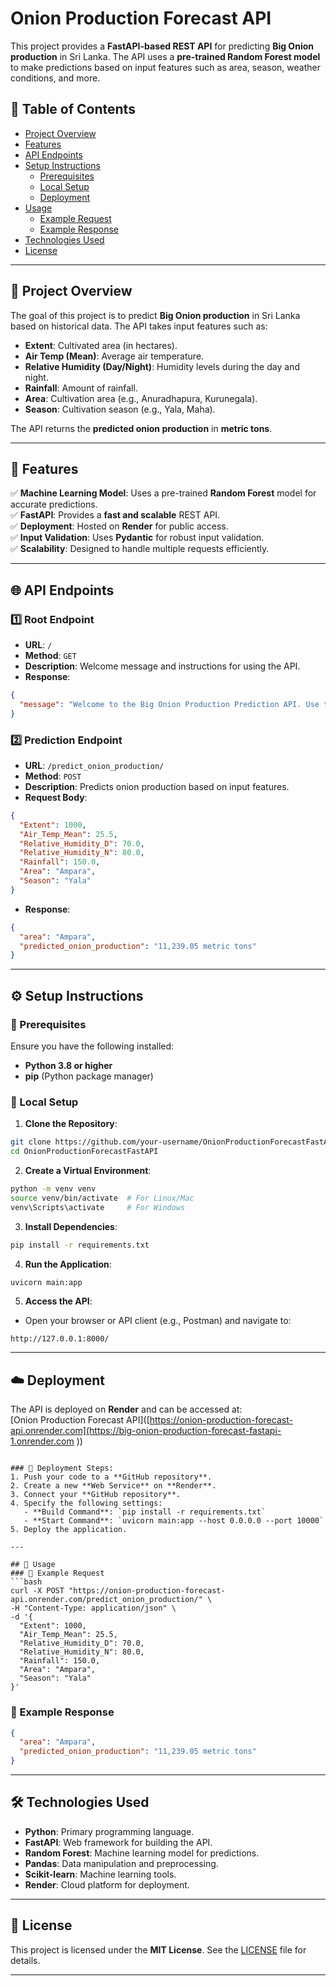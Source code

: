 # Onion Production Forecast API

This project provides a **FastAPI-based REST API** for predicting **Big Onion production** in Sri Lanka. The API uses a **pre-trained Random Forest model** to make predictions based on input features such as area, season, weather conditions, and more.

## 📌 Table of Contents
- [Project Overview](#project-overview)
- [Features](#features)
- [API Endpoints](#api-endpoints)
- [Setup Instructions](#setup-instructions)
  - [Prerequisites](#prerequisites)
  - [Local Setup](#local-setup)
  - [Deployment](#deployment)
- [Usage](#usage)
  - [Example Request](#example-request)
  - [Example Response](#example-response)
- [Technologies Used](#technologies-used)
- [License](#license)

---

## 📖 Project Overview
The goal of this project is to predict **Big Onion production** in Sri Lanka based on historical data. The API takes input features such as:

- **Extent**: Cultivated area (in hectares).
- **Air Temp (Mean)**: Average air temperature.
- **Relative Humidity (Day/Night)**: Humidity levels during the day and night.
- **Rainfall**: Amount of rainfall.
- **Area**: Cultivation area (e.g., Anuradhapura, Kurunegala).
- **Season**: Cultivation season (e.g., Yala, Maha).

The API returns the **predicted onion production** in **metric tons**.

---

## 🚀 Features
✅ **Machine Learning Model**: Uses a pre-trained **Random Forest** model for accurate predictions.  
✅ **FastAPI**: Provides a **fast and scalable** REST API.  
✅ **Deployment**: Hosted on **Render** for public access.  
✅ **Input Validation**: Uses **Pydantic** for robust input validation.  
✅ **Scalability**: Designed to handle multiple requests efficiently.  

---

## 🌐 API Endpoints

### 1️⃣ Root Endpoint
- **URL**: `/`
- **Method**: `GET`
- **Description**: Welcome message and instructions for using the API.
- **Response**:
```json
{
  "message": "Welcome to the Big Onion Production Prediction API. Use the /predict_onion_production/ endpoint for predictions."
}
```

### 2️⃣ Prediction Endpoint
- **URL**: `/predict_onion_production/`
- **Method**: `POST`
- **Description**: Predicts onion production based on input features.
- **Request Body**:
```json
{
  "Extent": 1000,
  "Air_Temp_Mean": 25.5,
  "Relative_Humidity_D": 70.0,
  "Relative_Humidity_N": 80.0,
  "Rainfall": 150.0,
  "Area": "Ampara",
  "Season": "Yala"
}
```
- **Response**:
```json
{
  "area": "Ampara",
  "predicted_onion_production": "11,239.05 metric tons"
}
```

---

## ⚙️ Setup Instructions

### 🔹 Prerequisites
Ensure you have the following installed:
- **Python 3.8 or higher**
- **pip** (Python package manager)

### 🔹 Local Setup
1. **Clone the Repository**:
```bash
git clone https://github.com/your-username/OnionProductionForecastFastAPI.git
cd OnionProductionForecastFastAPI
```
2. **Create a Virtual Environment**:
```bash
python -m venv venv
source venv/bin/activate  # For Linux/Mac
venv\Scripts\activate     # For Windows
```
3. **Install Dependencies**:
```bash
pip install -r requirements.txt
```
4. **Run the Application**:
```bash
uvicorn main:app 
```
5. **Access the API**:
- Open your browser or API client (e.g., Postman) and navigate to:
```
http://127.0.0.1:8000/
```

---

## ☁️ Deployment
The API is deployed on **Render** and can be accessed at:  
[Onion Production Forecast API]([https://onion-production-forecast-api.onrender.com](https://big-onion-production-forecast-fastapi-1.onrender.com
))
```

### 🔹 Deployment Steps:
1. Push your code to a **GitHub repository**.
2. Create a new **Web Service** on **Render**.
3. Connect your **GitHub repository**.
4. Specify the following settings:
   - **Build Command**: `pip install -r requirements.txt`
   - **Start Command**: `uvicorn main:app --host 0.0.0.0 --port 10000`
5. Deploy the application.

---

## 📌 Usage
### 🔹 Example Request
```bash
curl -X POST "https://onion-production-forecast-api.onrender.com/predict_onion_production/" \
-H "Content-Type: application/json" \
-d '{
  "Extent": 1000,
  "Air_Temp_Mean": 25.5,
  "Relative_Humidity_D": 70.0,
  "Relative_Humidity_N": 80.0,
  "Rainfall": 150.0,
  "Area": "Ampara",
  "Season": "Yala"
}'
```

### 🔹 Example Response
```json
{
  "area": "Ampara",
  "predicted_onion_production": "11,239.05 metric tons"
}
```

---

## 🛠 Technologies Used
- **Python**: Primary programming language.
- **FastAPI**: Web framework for building the API.
- **Random Forest**: Machine learning model for predictions.
- **Pandas**: Data manipulation and preprocessing.
- **Scikit-learn**: Machine learning tools.
- **Render**: Cloud platform for deployment.

---

## 📜 License
This project is licensed under the **MIT License**. See the [LICENSE](LICENSE) file for details.

---
